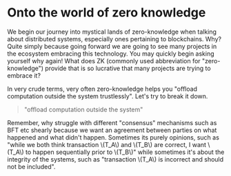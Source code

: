# Onto the world of zero knowledge
We begin our journey into mystical lands of zero-knowledge when talking about distributed systems, especially ones pertaining to blockchains. Why? Quite simply because going forward we are going to see many projects in the ecosystem embracing this technology. You may quickly begin asking yourself why again! What does ZK (commonly used abbreviation for "zero-knowledge") provide that is so lucrative that many projects are trying to embrace it?

In very crude terms, very often zero-knowledge helps you "offload computation outside the system trustlessly". Let's try to break it down.

> "offload computation outside the system"

Remember, why struggle with different "consensus" mechanisms such as BFT etc shearly because we want an agreement between parties on what happened and what didn't happen. Sometimes its purely opinions, such as "while we both think transaction \\(T_A\\) and \\(T_B\\) are correct, I want \\(T_A\\) to happen sequentially prior to \\(T_B\\)" while sometimes it's about the integrity of the systems, such as "transaction \\(T_A\\) is incorrect and should not be included".
